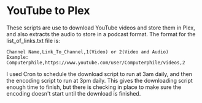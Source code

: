 # YouTube to Plex
These scripts are use to download YouTube videos and store them in Plex, and also extracts the audio to store in a podcast format. The format for the list_of_links.txt file is:
```
Channel Name,Link_To_Channel,1(Video) or 2(Video and Audio)
Example: Computerphile,https://www.youtube.com/user/Computerphile/videos,2
```

I used Cron to schedule the download script to run at 3am daily, and then the encoding script to run at 3pm daily. This gives the downloading script enough time to finish, but there is checking in place to make sure the encoding doesn't start until the download is finished.
